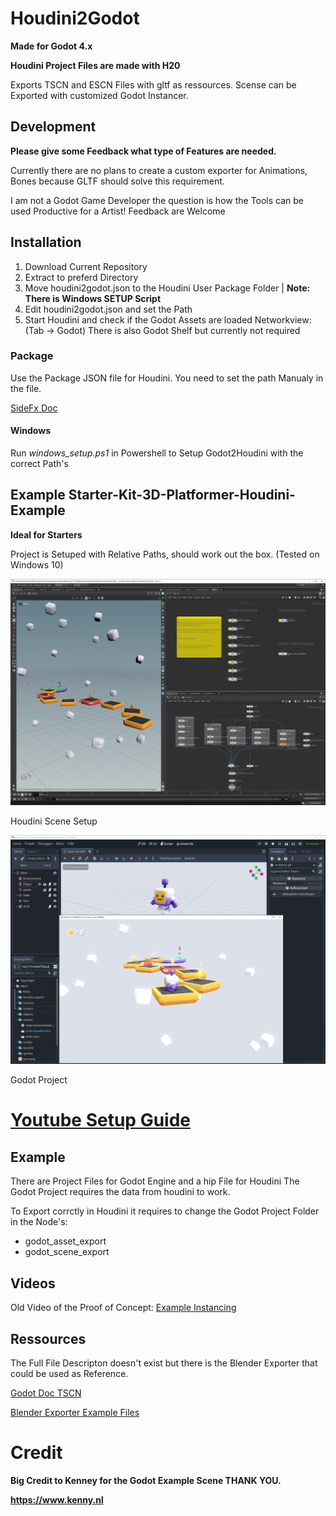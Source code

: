 # Houdini2Godot

**Made for Godot 4.x**

**Houdini Project Files are made with H20**

Exports TSCN and ESCN Files with gltf as ressources.
Scense can be Exported with customized Godot Instancer. 

## Development

**Please give some Feedback what type of Features are needed.** 

Currently there are no plans to create a custom exporter for Animations, Bones because GLTF should solve this requirement.

I am not a Godot Game Developer the question is how the Tools can be used Productive for a Artist! Feedback are Welcome

## Installation

1. Download Current Repository
2. Extract to preferd Directory
3. Move houdini2godot.json to the Houdini User Package Folder | **Note: There is Windows SETUP Script**
4. Edit houdini2godot.json and set the Path
5. Start Houdini and check if the Godot Assets are loaded Networkview:(Tab -> Godot)
    There is also Godot Shelf but currently not required

### Package

Use the Package JSON file for Houdini. 
You need to set the path Manualy in the file.

[SideFx Doc](https://www.sidefx.com/docs/houdini/ref/plugins.html)

#### Windows
Run *windows_setup.ps1* in Powershell to Setup Godot2Houdini with the correct Path's

## Example Starter-Kit-3D-Platformer-Houdini-Example

**Ideal for Starters**

Project is Setuped with Relative Paths, should work out the box. (Tested on Windows 10)

![Houdini](/help/images/Houdini_StarterKit3DPlatformer.PNG)

Houdini Scene Setup

![Houdini](/help/images/Godot_StarterKit3DPlatformer.PNG)

Godot Project

# [Youtube Setup Guide](https://youtu.be/viUqfUKJ3sg)



## Example 

There are Project Files for Godot Engine and a hip File for Houdini
The Godot Project requires the data from houdini to work.

To Export corrctly in Houdini it requires to change the Godot Project Folder in the Node's: 
* godot_asset_export
* godot_scene_export

## Videos

Old Video of the Proof of Concept:
[Example Instancing](https://vimeo.com/279678590)

## Ressources

The Full File Descripton doesn't exist but there is the Blender Exporter that could be used as Reference.

[Godot Doc TSCN](https://docs.godotengine.org/en/3.1/development/file_formats/tscn.html)

[Blender Exporter Example Files](https://github.com/godotengine/godot-blender-exporter/tree/master/tests)

# Credit

**Big Credit to Kenney for the Godot Example Scene THANK YOU.**

**https://www.kenny.nl**